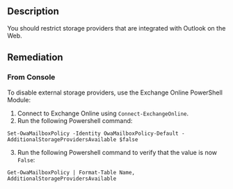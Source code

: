 ## Description

You should restrict storage providers that are integrated with Outlook on the Web.

## Remediation

### From Console

To disable external storage providers, use the Exchange Online PowerShell Module:

1. Connect to Exchange Online using `Connect-ExchangeOnline`.
2. Run the following Powershell command:

```
Set-OwaMailboxPolicy -Identity OwaMailboxPolicy-Default -
AdditionalStorageProvidersAvailable $false
```

3. Run the following Powershell command to verify that the value is now `False`:

```
Get-OwaMailboxPolicy | Format-Table Name, AdditionalStorageProvidersAvailable
```
